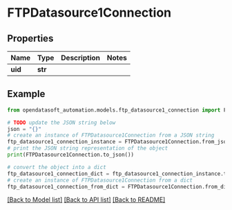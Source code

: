 # FTPDatasource1Connection


## Properties

Name | Type | Description | Notes
------------ | ------------- | ------------- | -------------
**uid** | **str** |  | 

## Example

```python
from opendatasoft_automation.models.ftp_datasource1_connection import FTPDatasource1Connection

# TODO update the JSON string below
json = "{}"
# create an instance of FTPDatasource1Connection from a JSON string
ftp_datasource1_connection_instance = FTPDatasource1Connection.from_json(json)
# print the JSON string representation of the object
print(FTPDatasource1Connection.to_json())

# convert the object into a dict
ftp_datasource1_connection_dict = ftp_datasource1_connection_instance.to_dict()
# create an instance of FTPDatasource1Connection from a dict
ftp_datasource1_connection_from_dict = FTPDatasource1Connection.from_dict(ftp_datasource1_connection_dict)
```
[[Back to Model list]](../README.md#documentation-for-models) [[Back to API list]](../README.md#documentation-for-api-endpoints) [[Back to README]](../README.md)


